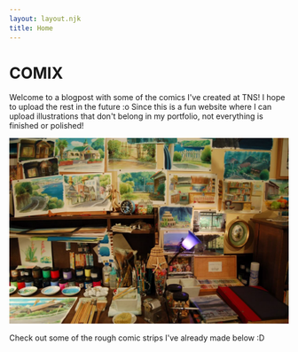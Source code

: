 ```yaml
---
layout: layout.njk
title: Home
---
```


# COMIX 

Welcome to a blogpost with some of the comics I've created at TNS! I hope to upload the rest in the future :o Since this is a fun website where I can upload illustrations that don't belong in my portfolio, not everything is finished or polished!

![A desk I aspire to have](/assets/desk.jpg "a desk full of art supplies and inspiring paintings")

Check out some of the rough comic strips I've already made below :D 
